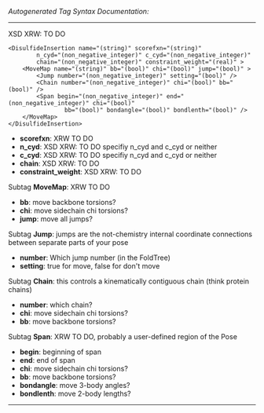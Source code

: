 _Autogenerated Tag Syntax Documentation:_

---
XSD XRW: TO DO

```
<DisulfideInsertion name="(string)" scorefxn="(string)"
        n_cyd="(non_negative_integer)" c_cyd="(non_negative_integer)"
        chain="(non_negative_integer)" constraint_weight="(real)" >
    <MoveMap name="(string)" bb="(bool)" chi="(bool)" jump="(bool)" >
        <Jump number="(non_negative_integer)" setting="(bool)" />
        <Chain number="(non_negative_integer)" chi="(bool)" bb="(bool)" />
        <Span begin="(non_negative_integer)" end="(non_negative_integer)" chi="(bool)"
                bb="(bool)" bondangle="(bool)" bondlenth="(bool)" />
    </MoveMap>
</DisulfideInsertion>
```

-   **scorefxn**: XRW TO DO
-   **n_cyd**: XSD XRW: TO DO specifiy n_cyd and c_cyd or neither
-   **c_cyd**: XSD XRW: TO DO specifiy n_cyd and c_cyd or neither
-   **chain**: XSD XRW: TO DO
-   **constraint_weight**: XSD XRW: TO DO


Subtag **MoveMap**:   XRW TO DO

-   **bb**: move backbone torsions?
-   **chi**: move sidechain chi torsions?
-   **jump**: move all jumps?


Subtag **Jump**:   jumps are the not-chemistry internal coordinate connections between separate parts of your pose

-   **number**: Which jump number (in the FoldTree)
-   **setting**: true for move, false for don't move

Subtag **Chain**:   this controls a kinematically contiguous chain (think protein chains)

-   **number**: which chain?
-   **chi**: move sidechain chi torsions?
-   **bb**: move backbone torsions?

Subtag **Span**:   XRW TO DO, probably a user-defined region of the Pose

-   **begin**: beginning of span
-   **end**: end of span
-   **chi**: move sidechain chi torsions?
-   **bb**: move backbone torsions?
-   **bondangle**: move 3-body angles?
-   **bondlenth**: move 2-body lengths?

---
